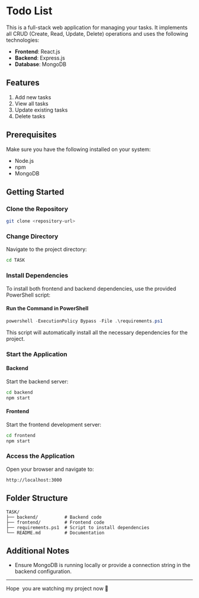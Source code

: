 # Todo List

This is a full-stack web application for managing your tasks. It implements all CRUD (Create, Read, Update, Delete) operations and uses the following technologies:

- **Frontend**: React.js
- **Backend**: Express.js
- **Database**: MongoDB

## Features

1. Add new tasks
2. View all tasks
3. Update existing tasks
4. Delete tasks

## Prerequisites

Make sure you have the following installed on your system:

- Node.js
- npm
- MongoDB

## Getting Started

### Clone the Repository

```bash
git clone <repository-url>
```

### Change Directory

Navigate to the project directory:

```bash
cd TASK
```

### Install Dependencies

To install both frontend and backend dependencies, use the provided PowerShell script:

#### Run the Command in PowerShell

```powershell
powershell -ExecutionPolicy Bypass -File .\requirements.ps1
```

This script will automatically install all the necessary dependencies for the project.

### Start the Application

#### Backend

Start the backend server:

```bash
cd backend
npm start
```

#### Frontend

Start the frontend development server:

```bash
cd frontend
npm start
```

### Access the Application

Open your browser and navigate to:

```
http://localhost:3000
```

## Folder Structure

```
TASK/
├── backend/          # Backend code
├── frontend/         # Frontend code
├── requirements.ps1  # Script to install dependencies
└── README.md         # Documentation
```

## Additional Notes

- Ensure MongoDB is running locally or provide a connection string in the backend configuration.

---

Hope  you are watching my project now 🙂

